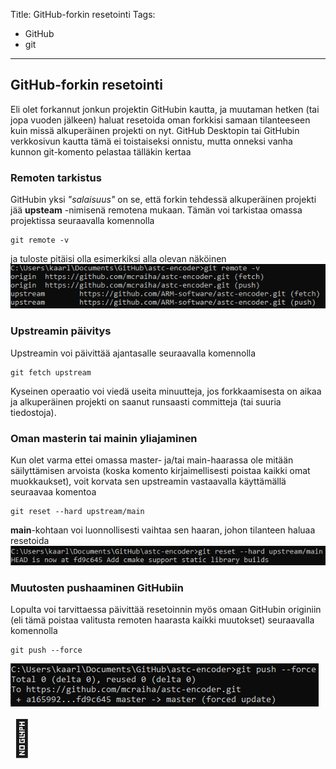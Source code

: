 Title: GitHub-forkin resetointi
Tags: 
  - GitHub
  - git
---

## GitHub-forkin resetointi

Eli olet forkannut jonkun projektin GitHubin kautta, ja muutaman hetken (tai jopa vuoden jälkeen) haluat resetoida oman forkkisi samaan tilanteeseen kuin missä alkuperäinen projekti on nyt. GitHub Desktopin tai GitHubin verkkosivun kautta tämä ei toistaiseksi onnistu, mutta onneksi vanha kunnon git-komento pelastaa tälläkin kertaa

### Remoten tarkistus
GitHubin yksi _"salaisuus"_ on se, että forkin tehdessä alkuperäinen projekti jää **upsteam** -nimisenä remotena mukaan. Tämän voi tarkistaa omassa projektissa seuraavalla komennolla
```
git remote -v
```
ja tuloste pitäisi olla esimerkiksi alla olevan näköinen
![Github_remote_fork_upstream](../images/github_remote_fork_upstream.png)

### Upstreamin päivitys
Upstreamin voi päivittää ajantasalle seuraavalla komennolla
```
git fetch upstream
```
Kyseinen operaatio voi viedä useita minuutteja, jos forkkaamisesta on aikaa ja alkuperäinen projekti on saanut runsaasti committeja (tai suuria tiedostoja).

### Oman masterin tai mainin yliajaminen
Kun olet varma ettei omassa master- ja/tai main-haarassa ole mitään säilyttämisen arvoista (koska komento kirjaimellisesti poistaa kaikki omat muokkaukset), voit korvata sen upstreamin vastaavalla käyttämällä seuraavaa komentoa
```
git reset --hard upstream/main
```
**main**-kohtaan voi luonnollisesti vaihtaa sen haaran, johon tilanteen haluaa resetoida
![git_reset_hard_upstream_main](../images/git_reset_hard_upstream_main.png)

### Muutosten pushaaminen GitHubiin
Lopulta voi tarvittaessa päivittää resetoinnin myös omaan GitHubin originiin (eli tämä poistaa valitusta remoten haarasta kaikki muutokset) seuraavalla komennolla
```
git push --force
```
![git_push_force](../images/git_push_force.png)

<span style="font-size:4em;">🔧</span>